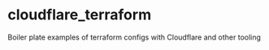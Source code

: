 # cloudflare_terraform
Boiler plate examples of terraform configs with Cloudflare and other tooling
